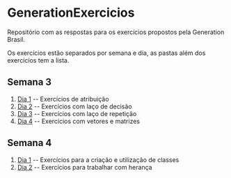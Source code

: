 # GenerationExercicios
Repositório com as respostas para os exercícios propostos pela Generation Brasil.

Os exercícios estão separados por semana e dia, as pastas além dos exercícios tem a lista.

## Semana 3

1. [Dia 1](https://github.com/JeanCarlos2017/GenerationExercicios/tree/master/src/semana3/dia1) -- Exercícios de atribuição
2. [Dia 2](https://github.com/JeanCarlos2017/GenerationExercicios/tree/master/src/semana3/dia2) -- Exercícios com laço de decisão
3. [Dia 3](https://github.com/JeanCarlos2017/GenerationExercicios/tree/master/src/semana3/dia3) -- Exercícios com laço de repetição
4. [Dia 4](https://github.com/JeanCarlos2017/GenerationExercicios/tree/master/src/semana3/dia4) -- Exercícios com vetores e matrizes


## Semana 4

1. [Dia 1](https://github.com/JeanCarlos2017/GenerationExercicios/tree/master/src/semana4/dia1) -- Exercícios para a criação e utilização de classes 
2. [Dia 2](https://github.com/JeanCarlos2017/GenerationExercicios/tree/master/src/semana4/dia2Heranca) -- Exercícios para trabalhar com herança 
